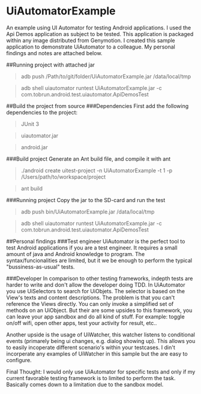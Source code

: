 UiAutomatorExample
==================

An example using UI Automator for testing Android applications. I used the Api Demos application as subject to be tested. This application is packaged within any image distributed from Genymotion. I created this sample application to demonstrate UiAutomator to a colleague. My personal findings and notes are attached below.

##Running project with attached jar
> adb push /Path/to/git/folder/UiAutomatorExample.jar /data/local/tmp

> adb shell uiautomator runtest UiAutomatorExample.jar -c com.tobrun.android.test.uiautomator.ApiDemosTest


##Build the project from source
###Dependencies
First add the following dependencies to the project:
> JUnit 3

> uiautomator.jar

> android.jar

###Build project
Generate an Ant build file, and compile it with ant
> ./android create uitest-project -n UiAutomatorExample -t 1 -p /Users/path/to/workspace/project

>  ant build

###Running project
Copy the jar to the SD-card and run the test
> adb push bin/UiAutomatorExample.jar /data/local/tmp

> adb shell uiautomator runtest UiAutomatorExample.jar -c com.tobrun.android.test.uiautomator.ApiDemosTest


##Personal findings
###Test engineer
UiAutomator is the perfect tool to test Android applications if you are a test engineer. It requires a small amount of java and Android knowledge to program. The syntax/funcionalities are limited, but it we be enough to perform the typical "bussiness-as-usual" tests. 

###Developer
In comparison to other testing frameworks, indepth tests are harder to write and don't allow the developer doing TDD. In UiAutomator you use UiSelectors to search for UiObjets. The selector is based on the View's texts and content descriptions. The problem  is that you can't reference the Views directly. You can only invoke a simplified set of methods on an UiObject. 
But their are some upsides to this framework, you can leave your app sandbox and do all kind of stuff. For example: toggle on/off wifi, open other apps, test your activity for result, etc.. 

Another upside is the usage of UiWatcher, this watcher listens to conditional events (primarely being ui changes, e.g. dialog showing up). This allows you to easily incoperate different scenario's within your testcases. I din't incorperate any examples of UiWatcher in this sample but the are easy to configure.

Final Thought: I would only use UiAutomator for specific tests and only if my current favorable testing framework is to limited to perform the task. Basically comes down to a limitation due to the sandbox model. 


